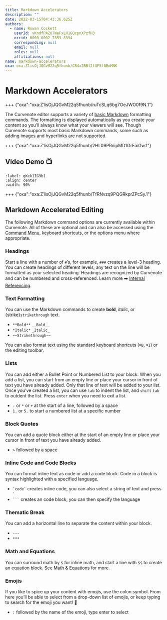 ```yaml
---
title: Markdown Accelerators
description: ""
date: 2022-03-15T04:43:36.625Z
authors:
  - name: Rowan Cockett
    userId: vKndfPAZO7WeFxLH1GQcpnXPzfH3
    orcid: 0000-0002-7859-8394
    corresponding: null
    email: null
    roles: null
    affiliations: null
name: markdown-accelerators
oxa: oxa:Z1isOjJQGvM22q5fhunb/CR4x2BBf2tUF5l0BmMNK
---
```


# Markdown Accelerators

+++ {"oxa":"oxa:Z1isOjJQGvM22q5fhunb/ruTcSLq6bg7OeJWO0f9N.1"}

The Curvenote editor supports a variety of [basic Markdown](https://www.markdownguide.org/basic-syntax/) formatting commands. The formatting is displayed automatically as you create your content so you’ll always know what your viewers will see. Though Curvenote supports most basic Markdown commands, some such as adding images and hyperlinks are not supported.

+++ {"oxa":"oxa:Z1isOjJQGvM22q5fhunb/2HL09PRnipMD1GrEaiGw.1"}

## Video Demo 📺

```{iframe} https://www.loom.com/embed/ea6c3ed7da5a4fb1a3f126e1a6df1464
:label: gKek1IG9b1
:align: center
:width: 90%
```

+++ {"oxa":"oxa:Z1isOjJQGvM22q5fhunb/TfRNvzq9PQGRkprZPcSy.1"}

## Markdown Accelerated Editing

The following Markdown command options are currently available within Curvenote. All of these are optional and can also be accessed using the [Command Menu](oxa:Z1isOjJQGvM22q5fhunb/gKX5CnZEMGcUbygsA0dh "Command Menu"), keyboard shortcuts, or the options menu where appropriate.

### Headings

Start a line with a number of `#`’s, for example, `###` creates a level-3 heading. You can create headings of different levels, any text on the line will be formatted as your selected heading. Headings are recognized by Curvenote and can be numbered and cross-referenced. Learn more ➡️ [Internal Referencing](oxa:MshxlXndaLsk3WbJ0ZGy/nFyicOUy014lE2zKFsga "Internal Referencing").

### Text Formatting

You can use the Markdown commands to create **bold**, *italic*, or {strike}`strikethrough` text.

* `**Bold**` `__Bold__`
* `*Italic*` `_Italic_`
* `~~Strikethrough~~`

You can also format text using the standard keyboard shortcuts (`⌘B`, `⌘I`) or the editing toolbar.

### Lists

You can add either a Bullet Point or Numbered List to your block. When you add a list, you can start from an empty line or place your cursor in front of text you have already added. Only that line of text will be added to your list. Once you’ve created a list, you can use `tab` to indent the list, and `shift` `tab` to outdent the list. Press `enter` when you need to exit a list.

* `-` or `*` or `+` at the start of a line, followed by a space
* `1.` or `5.` to start a numbered list at a specific number

### Block Quotes

You can add a quote block either at the start of an empty line or place your cursor in front of text you have already added.

* `>` followed by a space

### Inline Code and Code Blocks

You can format inline text as code or add a code block. Code in a block is syntax highlighted with a specified language.

* `` `code` `` creates inline code, you can also select a string of text and press `` ` ``
* ```` ``` ```` creates an code block, you can then specify the language

### Thematic Break

You can add a horizontal line to separate the content within your block.

* `---`
* `***`

### Math and Equations

You can surround math by `$` for inline math, and start a line with `$$` to create an equation block. See [Math & Equations](oxa:Z1isOjJQGvM22q5fhunb/Y0cAWcbYJy11ZBXmGSAm "Math & Equations") for more.

### Emojis

If you like to spice up your content with emojis, use the colon symbol. From here you’ll be able to select from a drop-down list of emojis, or keep typing to search for the emoji you want! 🚀

* `:` followed by the name of the emoji, type enter to select

